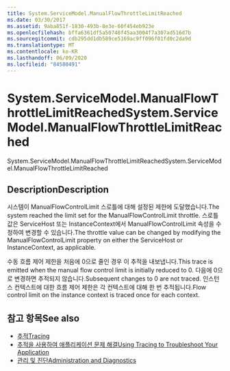 ```yaml
---
title: System.ServiceModel.ManualFlowThrottleLimitReached
ms.date: 03/30/2017
ms.assetid: 9aba851f-1830-493b-8e3e-60f454eb923e
ms.openlocfilehash: bffa6361df5a50748f45aa3004f7a307ad516d7b
ms.sourcegitcommit: cdb295dd1db589ce5169ac9ff096f01fd0c2da9d
ms.translationtype: MT
ms.contentlocale: ko-KR
ms.lasthandoff: 06/09/2020
ms.locfileid: "84580491"
---
```

# <a name="systemservicemodelmanualflowthrottlelimitreached"></a><span data-ttu-id="a2b38-102">System.ServiceModel.ManualFlowThrottleLimitReached</span><span class="sxs-lookup"><span data-stu-id="a2b38-102">System.ServiceModel.ManualFlowThrottleLimitReached</span></span>
<span data-ttu-id="a2b38-103">System.ServiceModel.ManualFlowThrottleLimitReached</span><span class="sxs-lookup"><span data-stu-id="a2b38-103">System.ServiceModel.ManualFlowThrottleLimitReached</span></span>  
  
## <a name="description"></a><span data-ttu-id="a2b38-104">Description</span><span class="sxs-lookup"><span data-stu-id="a2b38-104">Description</span></span>  
 <span data-ttu-id="a2b38-105">시스템이 ManualFlowControlLimit 스로틀에 대해 설정된 제한에 도달했습니다.</span><span class="sxs-lookup"><span data-stu-id="a2b38-105">The system reached the limit set for the ManualFlowControlLimit throttle.</span></span> <span data-ttu-id="a2b38-106">스로틀 값은 ServiceHost 또는 InstanceContext에서 ManualFlowControlLimit 속성을 수정하여 변경할 수 있습니다.</span><span class="sxs-lookup"><span data-stu-id="a2b38-106">The throttle value can be changed by modifying the ManualFlowControlLimit property on either the ServiceHost or InstanceContext, as applicable.</span></span>  
  
 <span data-ttu-id="a2b38-107">수동 흐름 제어 제한을 처음에 0으로 줄인 경우 이 추적을 내보냅니다.</span><span class="sxs-lookup"><span data-stu-id="a2b38-107">This trace is emitted when the manual flow control limit is initially reduced to 0.</span></span> <span data-ttu-id="a2b38-108">다음에 0으로 변경하면 추적되지 않습니다.</span><span class="sxs-lookup"><span data-stu-id="a2b38-108">Subsequent changes to 0 are not traced.</span></span> <span data-ttu-id="a2b38-109">인스턴스 컨텍스트에 대한 흐름 제어 제한은 각 컨텍스트에 대해 한 번 추적됩니다.</span><span class="sxs-lookup"><span data-stu-id="a2b38-109">Flow control limit on the instance context is traced once for each context.</span></span>  
  
## <a name="see-also"></a><span data-ttu-id="a2b38-110">참고 항목</span><span class="sxs-lookup"><span data-stu-id="a2b38-110">See also</span></span>

- [<span data-ttu-id="a2b38-111">추적</span><span class="sxs-lookup"><span data-stu-id="a2b38-111">Tracing</span></span>](index.md)
- [<span data-ttu-id="a2b38-112">추적을 사용하여 애플리케이션 문제 해결</span><span class="sxs-lookup"><span data-stu-id="a2b38-112">Using Tracing to Troubleshoot Your Application</span></span>](using-tracing-to-troubleshoot-your-application.md)
- [<span data-ttu-id="a2b38-113">관리 및 진단</span><span class="sxs-lookup"><span data-stu-id="a2b38-113">Administration and Diagnostics</span></span>](../index.md)
